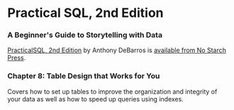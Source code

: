 # Practical SQL, 2nd Edition
### A Beginner's Guide to Storytelling with Data

[PracticalSQL, 2nd Edition](https://nostarch.com/practical-sql-2nd-edition/) by Anthony DeBarros is [available from No Starch Press](https://nostarch.com/practical-sql-2nd-edition/).

### Chapter 8: Table Design that Works for You

Covers how to set up tables to improve the organization and integrity of your data as well as how to speed up queries using indexes.
